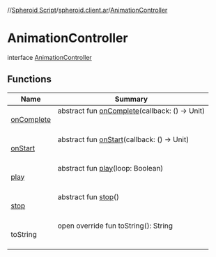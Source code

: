 //[Spheroid Script](../../index.md)/[spheroid.client.ar](../index.md)/[AnimationController](index.md)



# AnimationController  
 interface [AnimationController](index.md)   


## Functions  
  
|  Name|  Summary| 
|---|---|
| [onComplete](on-complete.md)| abstract fun [onComplete](on-complete.md)(callback: () -> Unit)  <br><br><br>
| [onStart](on-start.md)| abstract fun [onStart](on-start.md)(callback: () -> Unit)  <br><br><br>
| [play](play.md)| abstract fun [play](play.md)(loop: Boolean)  <br><br><br>
| [stop](stop.md)| abstract fun [stop](stop.md)()  <br><br><br>
| toString| open override fun toString(): String  <br><br><br>

